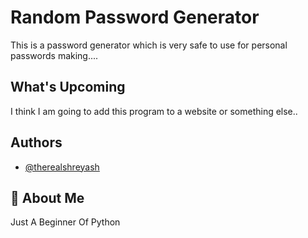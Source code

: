 
# Random Password Generator

This is a password generator which is very safe to use for personal passwords making....

## What's Upcoming

I think I am going to add this program to a website or something else..
## Authors

- [@therealshreyash](https://www.github.com/therealshreyash)


## 🚀 About Me
Just A Beginner Of Python